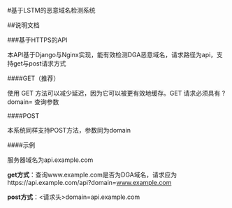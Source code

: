 #基于LSTM的恶意域名检测系统

##说明文档

###基于HTTPS的API

本API基于Django与Nginx实现，能有效检测DGA恶意域名，请求路径为api，支持get与post请求方式

####GET（推荐）

使用 GET 方法可以减少延迟，因为它可以被更有效地缓存。GET 请求必须具有 ?domain= 查询参数

####POST

本系统同样支持POST方法，参数同为domain

####示例

服务器域名为api.example.com

**get方式**：查询www.example.com是否为DGA域名，请求应为https://api.example.com/api?domain=www.example.com

**post方式**：<请求头>domain=api.example.com
